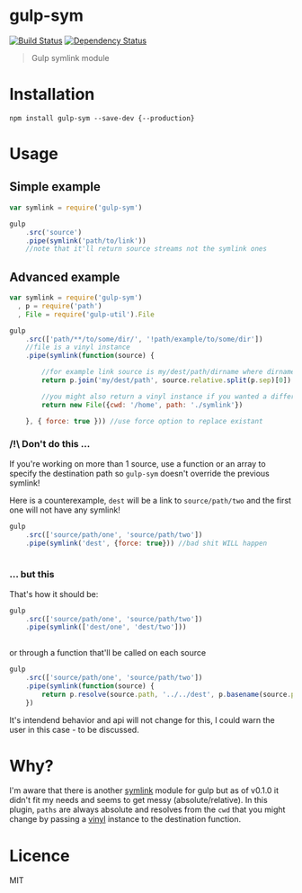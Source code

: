 gulp-sym
========

[![Build Status](https://travis-ci.org/soyuka/gulp-sym.svg?branch=master)](https://travis-ci.org/soyuka/gulp-sym)
[![Dependency Status](https://david-dm.org/soyuka/gulp-sym.svg)](https://david-dm.org/soyuka/gulp-sym)

> Gulp symlink module

# Installation

```
npm install gulp-sym --save-dev {--production}
```

# Usage

## Simple example

```javascript
var symlink = require('gulp-sym')

gulp
	.src('source')
	.pipe(symlink('path/to/link'))
	//note that it'll return source streams not the symlink ones

```

## Advanced example

```javascript
var symlink = require('gulp-sym')
  , p = require('path')
  , File = require('gulp-util').File

gulp
	.src(['path/**/to/some/dir/', '!path/example/to/some/dir'])
	//file is a vinyl instance
	.pipe(symlink(function(source) {

		//for example link source is my/dest/path/dirname where dirname matches the glob pattern
		return p.join('my/dest/path', source.relative.split(p.sep)[0])

		//you might also return a vinyl instance if you wanted a different cwd
		return new File({cwd: '/home', path: './symlink'})

	}, { force: true })) //use force option to replace existant
```

### /!\ Don't do this ...

If you're working on more than 1 source, use a function or an array to specify the destination path so `gulp-sym` doesn't override the previous symlink!

Here is a counterexample, `dest` will be a link to `source/path/two` and the first one will not have any symlink!

```javascript
gulp
	.src(['source/path/one', 'source/path/two'])
	.pipe(symlink('dest', {force: true})) //bad shit WILL happen
	
```

### ... but this

That's how it should be:
```javascript
gulp
	.src(['source/path/one', 'source/path/two'])
	.pipe(symlink(['dest/one', 'dest/two']))
	
```
or through a function that'll be called on each source 

```javascript
gulp
	.src(['source/path/one', 'source/path/two'])
	.pipe(symlink(function(source) {
		return p.resolve(source.path, '../../dest', p.basename(source.path))
	})

```

It's intendend behavior and api will not change for this, I could warn the user in this case - to be discussed.

# Why?

I'm aware that there is another [symlink](https://github.com/ben-eb/gulp-symlink) module for gulp but as of v0.1.0 it didn't fit my needs and seems to get messy (absolute/relative). In this plugin, `paths` are always absolute and resolves from the `cwd` that you might change by passing a [vinyl](https://github.com/wearefractal/vinyl) instance to the destination function.

# Licence

MIT